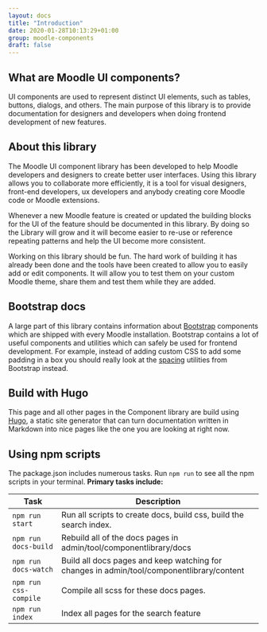 ```yaml
---
layout: docs
title: "Introduction"
date: 2020-01-28T10:13:29+01:00
group: moodle-components
draft: false
---
```


## What are Moodle UI components?


UI components are used to represent distinct UI elements, such as tables, buttons, dialogs, and others.
The main purpose of this library is to provide documentation for designers and developers when doing frontend development of new features.

## About this library

The Moodle UI component library has been developed to help Moodle developers and designers to create better user interfaces. Using this library allows you to collaborate more efficiently, it is a tool for visual designers, front-end developers, ux developers and anybody creating core Moodle code or Moodle extensions.

Whenever a new Moodle feature is created or updated the building blocks for the UI of the feature should be documented in this library. By doing so the Library will grow and it will become easier to re-use or reference repeating patterns and help the UI become more consistent.

Working on this library should be fun. The hard work of building it has already been done and the tools have been created to allow you to easily add or edit components. It will allow you to test them on your custom Moodle theme, share them and test them while they are added.

## Bootstrap docs

A large part of this library contains information about [Bootstrap](http://getbootstrap.com) components which are shipped with every Moodle installation. Bootstrap contains a lot of useful components and utilities which can safely be used for frontend development. For example, instead of adding custom CSS to add some padding in a box you should really look at the [spacing](/moodle-3.9/utilities/spacing) utilities from Bootstrap instead.

## Build with Hugo

This page and all other pages in the Component library are build using [Hugo](http:/gohugo.io), a static site generator that can turn documentation written in Markdown into nice pages like the one you are looking at right now.

## Using npm scripts

The package.json includes numerous tasks. Run `npm run` to see all the npm scripts in your terminal. **Primary tasks include:**

<table class="table">
  <thead>
    <tr>
      <th>Task</th>
      <th>Description</th>
    </tr>
  </thead>
  <tbody>
    <tr>
      <td>
        <code>npm run start</code>
      </td>
      <td>
        Run all scripts to create docs, build css, build the search index.
      </td>
    </tr>
    <tr>
      <td>
        <code>npm run docs-build</code>
      </td>
      <td>
        Rebuild all of the docs pages in admin/tool/componentlibrary/docs
      </td>
    </tr>
    <tr>
      <td>
        <code>npm run docs-watch</code>
      </td>
      <td>
       Build all docs pages and keep watching for changes in admin/tool/componentlibrary/content
      </td>
    </tr>
    <tr>
      <td>
        <code>npm run css-compile</code>
      </td>
      <td>
        Compile all scss for these docs pages.
      </td>
    </tr>
        <tr>
      <td>
        <code>npm run index</code>
      </td>
      <td>
        Index all pages for the search feature
      </td>
    </tr>
  </tbody>
</table>
